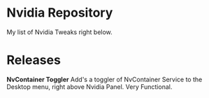 # Nvidia Repository
My list of Nvidia Tweaks right below.

# Releases
**NvContainer Toggler**
Add's a toggler of NvContainer Service to the Desktop menu, right above Nvidia Panel. Very Functional.

#
